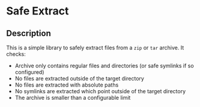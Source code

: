# Safe Extract

## Description

This is a simple library to safely extract files from a `zip` or `tar` archive. It checks:

* Archive only contains regular files and directories (or safe symlinks if so configured)
* No files are extracted outside of the target directory
* No files are extracted with absolute paths
* No symlinks are extracted which point outside of the target directory
* The archive is smaller than a configurable limit
